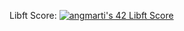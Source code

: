 Libft Score: [![angmarti's 42 Libft Score](https://badge42.vercel.app/api/v2/cl5nvqyx2001109jk9d48eq0s/project/2640062)](https://projects.intra.42.fr/projects/42cursus-libft/projects_users/2640062)

